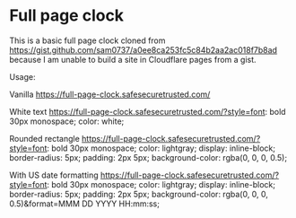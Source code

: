 # Full page clock

This is a basic full page clock cloned from https://gist.github.com/sam0737/a0ee8ca253fc5c84b2aa2ac018f7b8ad because I am unable to build a site in Cloudflare pages from a gist.

Usage:

Vanilla
https://full-page-clock.safesecuretrusted.com/

White text
https://full-page-clock.safesecuretrusted.com/?style=font: bold 30px monospace; color: white;

Rounded rectangle
https://full-page-clock.safesecuretrusted.com/?style=font: bold 30px monospace; color: lightgray; display: inline-block; border-radius: 5px; padding: 2px 5px; background-color: rgba(0, 0, 0, 0.5);

With US date formatting
https://full-page-clock.safesecuretrusted.com/?style=font: bold 30px monospace; color: lightgray; display: inline-block; border-radius: 5px; padding: 2px 5px; background-color: rgba(0, 0, 0, 0.5)&format=MMM DD YYYY HH:mm:ss;

